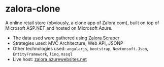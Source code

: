 # zalora-clone
A online retail store (obviously, a clone app of Zalora.com), built on top of Microsoft ASP.NET and hosted on Microsoft Azure.

* The data used were gathered using [Zalora Scraper](https://github.com/aldwyn/zalora-scraper)
* Strategies used: MVC Architecture, Web API, JSONP
* Other technologies used: `angularjs`, `bootstrap`, `Newtonsoft.Json`, `EntityFramework`, `linq`, `mssql`
* Live host: [zalora.azurewebsites.net](http://zalora.azurewebsites.net)